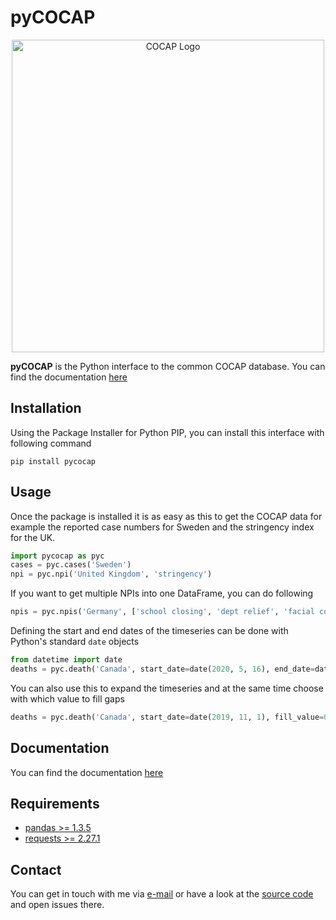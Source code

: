 # pyCOCAP

<p align="center">
<img src="/docs/source/pics/COCAP_small.png" alt="COCAP Logo" width="500px"/>
</p>


**pyCOCAP** is the Python interface to the common COCAP database. You can find
the documentation [here](https://cocap.pages.hzdr.de/pycocap/)

## Installation


Using the Package Installer for Python PIP, you can install this interface with
following command

    
    pip install pycocap


## Usage

Once the package is installed it is as easy as this to get the COCAP data for
example the reported case numbers for Sweden and the stringency index for the
UK.

```python
import pycocap as pyc
cases = pyc.cases('Sweden')
npi = pyc.npi('United Kingdom', 'stringency')
```

If you want to get multiple NPIs into one DataFrame, you can do following

```python
npis = pyc.npis('Germany', ['school closing', 'dept relief', 'facial coverings'])
```

Defining the start and end dates of the timeseries can be done with Python's
standard `date` objects

```python
from datetime import date
deaths = pyc.death('Canada', start_date=date(2020, 5, 16), end_date=date(2021, 1, 15))
```

You can also use this to expand the timeseries and at the same time choose
with which value to fill gaps

```python
deaths = pyc.death('Canada', start_date=date(2019, 11, 1), fill_value=0)
```


## Documentation

You can find the documentation [here](https://cocap.pages.hzdr.de/pycocap/)

## Requirements

- [pandas >= 1.3.5](https://pandas.pydata.org/)
- [requests >= 2.27.1](https://requests.readthedocs.io/en/latest/)


## Contact

You can get in touch with me via [e-mail](mailto:lennart.schueler@ufz.de) or have a
look at the [source code](https://gitlab.hzdr.de/cocap/pycocap) and open
issues there.

